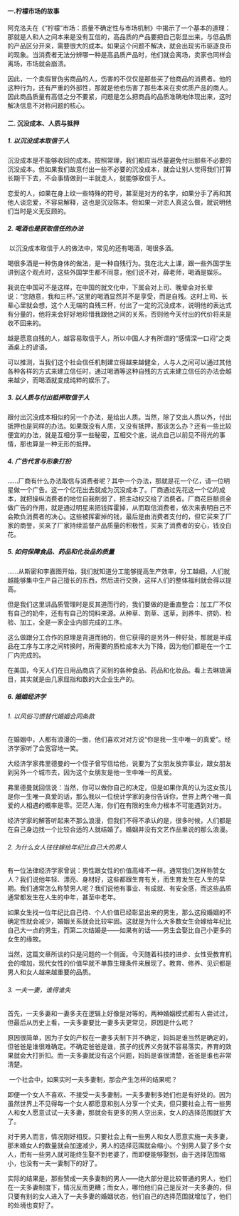 #### 一.柠檬市场的故事

​	阿克洛夫在《“柠檬”市场：质量不确定性与市场机制》中揭示了一个基本的道理：那就是人和人之间本来是没有互信的，高品质的产品要把自己彰显出来，与低品质的产品区分开来，需要很大的成本。如果这个问题不解决，就会出现劣币驱逐良币的现象。当消费者无法分辨哪一种是高品质产品时，他们就会离场，卖家也同样会离场，市场就会崩溃。

​	因此，一个卖假冒伪劣商品的人，伤害的不仅仅是那些买了他商品的消费者。他的这种行为，还有严重的外部性，那就是他也伤害了那些本来在卖优质产品的商人。因此商品质量有高低之分不要紧，问题是怎么把商品的品质准确地体现出来，这时解决信息不对称问题的核心。

#### 二. 沉没成本、人质与抵押

##### 1. 以沉没成本取信于人

​	沉没成本是不能够收回的成本。按照常理，我们都应当尽量避免付出那些不必要的沉没成本。但如果我们故意付出一些不必要的沉没成本，就会让别人觉得我们打算长期干下去，不会事情做到一半就走人，就能够取信于人。

​	恋爱的人，如果在身上纹一些特殊的符号，甚至是对方的名字，如果分手了再和其他人谈恋爱，不容易解释，这也是沉没陈本。但如果一对恋人真这么做，就说明他们当时是义无反顾的。

##### 2. 喝酒也是获取信任的办法

​	以沉没成本取信于人的做法中，常见的还有喝酒，喝很多酒。

​	喝很多酒是一种伤身体的做法，是一种自残行为。我在北大上课，跟一些外国学生讲到这个观点时，这些外国学生都不同意，他们说不对，薛老师，喝酒是娱乐。

​	我说在中国可不是这样，在中国的就文化中，下属会对上司、晚辈会对长辈说：“您随意，我和三杯。”这里的喝酒显然并不是享受，而是自残。这时上司、长辈心里就会想，这个人无端的自残三杯，付出了一定的沉没成本，说明他的表达式有分量的，他将来会好好地珍惜我跟他之间的关系，否则他今天付出的代价将来是收不回来的。

​	越是愿意自残的人，越容易取信于人，所以中国人才有所谓的“感情深一口闷”之类酒桌上的谚语。

​	可以推测，当我们这个社会信任机制建立得越来越健全，人与人之间可以通过其他各种各样的方式来建立信任时，通过喝酒等这种自残的方式来建立信任的办法会越来越少，而喝酒就变成纯粹的娱乐了。

##### 3. 以人质与付出抵押取信于人

​	跟付出沉没成本相似的另一个办法，是给出人质。当然，除了交出人质以外，付出抵押也是同样的办法。如果既没有人质，又没有抵押，那该怎么办？还有一些比较便宜的办法，就是互相分享一些秘密，互相交个底，说点自己以前见不得光的事情，那也算是一种无形的抵押。

##### 4. 广告代言与形象打扮	

​	......厂商有什么办法取信与消费者呢？其中一个办法，那就是花一个亿，请一位明星做一个广告。这一个亿花出去就成为沉没成本了。厂商通过先花这一个亿的成本，就把操纵消费者的地位自我削弱了，把主动权交给了消费者。厂商花巨额资金做广告的作用，就是通过明星来把钱挥霍掉，从而取信消费者，依次来表明自己不会欺负消费者的决心。这些被挥霍掉的钱，最后是由消费者支付的，但它买来了厂家的商誉，买来了厂家持续监督产品质量的积极性，买来了消费者的安心，钱没白花。

##### 5. 如何保障食品、药品和化妆品的质量

​	......从斯密和李嘉图开始，我们就知道分工能够提高生产效率，分工越细，人们就越能够集中生产自己擅长的东西，然后进行交换，这样人们的整体福利就会得以提高。

​	但是我们这里讲品质管理时是反其道而行的，我们要做的是垂直整合：加工厂不仅有自己的奶牛，还有有自己的饲料来源。从种草、割草、送草，到养牛、挤奶、检验、加工，全是一家企业内部完成的工序。

​	这么做跟分工合作的原理是背道而驰的，但它获得的是另外一种好处，那就是半成品在工序与工序之间转换时，所需要的质检成本大为下降，因为他们都是在一个工厂内完成的。

​	在美国，今天人们在日用品商店了买到的各种食品、药品和化妆品。看上去琳琅满目，其实就是由几家屈指和数的大企业生产的。

##### 6. 婚姻经济学

###### 1. 以风俗习惯替代婚姻合同条款

​	在婚姻中，人都有浪漫的一面，他们喜欢对对方说“你是我一生中唯一的真爱”。经济学家听了会宽容地一笑。

​	大经济学家弗里德曼的一个侄子曾写信给他，说要为了女朋友放弃事业，跟女朋友到另外一个城市去，因为这个女朋友是他一生中唯一的真爱。

​	弗里德曼就回信说：当然，你可以做你自己的决定，但是如果你真的认为这女孩儿是你一生唯一真爱的话，那么我以一位统计学家的身份告诉你，世界上两个唯一真爱的人相遇的概率是零。茫茫人海，你们在有限的生命力根本不可能遇到对方。

​	经济学家的解答听起来不那么浪漫，但我们不得不承认的是，很多时候，人们都是在自己身边找一个比较合适的人就结婚了。婚姻并没有文艺作品里说的那么浪漫。

###### 2. 为什么女人往往嫁给年纪比自己大的男人 

​	有一位法律经济学家曾说：男性跟女性的价值高峰不一样。通常我们怎样称赞女人？我们说他年轻、漂亮、身材好，这些都跟生育有关，而生育发生在人生的早期。我们通常怎么称赞男人呢？我们说他有事业、有成就、有安全感，而这些品质通常都发生在人生的中年，甚至中老年。

​	如果女生找一位年纪比自己待、个人价值已经彰显出来的男生，那么这段婚姻的不确定性就会减少，婚姻关系就会比较牢固。这就是为什么大多数女生会嫁给年纪比自己大一点的男生，而第二次结婚是——如果有的话——男生会娶比自己小更多的女生的缘故。

​	当然，这篇文章所谈的只是问题的一个侧面。今天随着科技的进步、女性受教育机会的增加，现代女性的价值早就不单靠生理条件来展现了。教育、修养、见识都是男人和女人越来越重要的品质。

###### 3. 一夫一妻，谁得谁失

​	首先，一夫多妻和一妻多夫在逻辑上好像是对等的，两种婚姻模式都有人尝试过，但最后从历史上看，一夫多妻要比一妻多夫更常见，原因是什么呢？

原因很简单，因为子女的产权在一妻多夫制下并不确定，妈妈是谁当然是确定的，但爸爸是谁很难确定。不确定爸爸是谁，孩子的抚养义务就不容易落实，养育的效果就会大打折扣。而一夫多妻就没有这个问题，妈妈是谁很清楚，爸爸是谁也非常清楚。

​	一个社会中，如果实时一夫多妻制，那会产生怎样的结果呢？

​	即便一个女人不喜欢、不接受一夫多妻制，一夫多妻制多她们也是有好处的。因为虽然世界上不见得每一个女人都愿意和别人分享一个丈夫，但只要社会上有一些男人和女人愿意试试一夫多妻，那就会有更多的男人空出来，女人的选择范围就扩大了。

​	对于男人而言，情况刚好相反。只要社会上有一些男人和女人愿意实施一夫多妻，那未婚女人的数量就会加速减少，男人的选择范围就会缩小。个别男人娶了多个女人，而有一些男人就可能终生娶不到老婆了，而即便能够娶到，由于选择范围缩小，也没有一夫一妻制下的好了。

​	实际的结果是，那些赞成一夫多妻制的男人——绝大部分是比较普通的男人，他们在一夫多妻制度下，情况反而更糟；而女人，哪怕他们自己是反对一夫多妻的，但只要有别的女人进入了一夫多妻的婚姻状态，他们自己的选择范围就增加了，他们的处境也变好了。